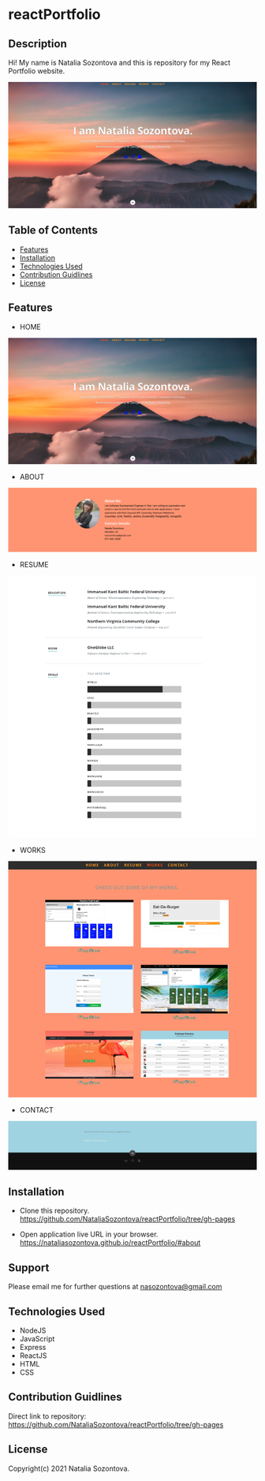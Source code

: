 # reactPortfolio

## Description
Hi! My name is Natalia Sozontova and this is repository for my React Portfolio website.

![Screenshot](/public/images/homePage.png)

## Table of Contents
* [Features](#features)
* [Installation](#installation)
* [Technologies Used](#technologies-used)
* [Contribution Guidlines](#contribution-guidlines)
* [License](#license)

## Features

* HOME

![Screenshot](/public/images/homePage.png)

* ABOUT

![Screenshot](/public/images/aboutPage.png)

* RESUME

![Screenshot](/public/images/resumePage.png)

* WORKS

![Screenshot](public/images/worksPage.png)

* CONTACT

![Screenshot](/public/images/contactPage.png)


## Installation 
* Clone this repository.
https://github.com/NataliaSozontova/reactPortfolio/tree/gh-pages

* Open application live URL in your browser.
https://nataliasozontova.github.io/reactPortfolio/#about

## Support
Please email me for further questions at nasozontova@gmail.com

## Technologies Used
* NodeJS
* JavaScript
* Express
* ReactJS
* HTML
* CSS

## Contribution Guidlines
Direct link to repository: 
https://github.com/NataliaSozontova/reactPortfolio/tree/gh-pages

## License
Copyright(c) 2021 Natalia Sozontova.